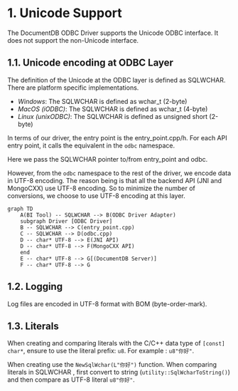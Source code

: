 ﻿# 1. Unicode Support

The DocumentDB ODBC Driver supports the Unicode ODBC interface. It does not support the non-Unicode interface.

## 1.1. Unicode encoding at ODBC Layer

The definition of the Unicode at the ODBC layer is defined as SQLWCHAR. There are platform specific implementations.

- *Windows*: The SQLWCHAR is defined as wchar_t (2-byte)
- *MacOS (iODBC)*: The SQLWCHAR is defined as wchar_t (4-byte)
- *Linux (unixODBC)*: The SQLWCHAR is defined as unsigned short (2-byte)

In terms of our driver, the entry point is the entry_point.cpp/h. For each API entry point, it calls the equivalent in the `odbc` namespace.

Here we pass the SQLWCHAR pointer to/from entry_point and odbc. 

However, from the `odbc` namespace to the rest of the driver, we encode data in UTF-8 encoding. The reason being is that all the backend API (JNI and MongoCXX) use UTF-8 encoding. So to minimize the number of conversions, we choose to use UTF-8 encoding at this layer.

```mermaid
graph TD
    A(BI Tool) -- SQLWCHAR --> B(ODBC Driver Adapter)
    subgraph Driver [ODBC Driver]
    B -- SQLWCHAR --> C(entry_point.cpp)
    C -- SQLWCHAR --> D(odbc.cpp)
    D -- char* UTF-8 --> E(JNI API)
    D -- char* UTF-8 --> F(MongoCXX API)
    end
    E -- char* UTF-8 --> G[(DocumentDB Server)]
    F -- char* UTF-8 --> G
```

## 1.2. Logging

Log files are encoded in UTF-8 format with BOM (byte-order-mark).

## 1.3. Literals

When creating and comparing literals with the C/C++ data type of `[const] char*`, ensure to use the literal prefix: `u8`. For example : `u8"你好"`.

When creating use the `NewSqlWchar(L"你好")` function. When comparing literals in SQLWCHAR , first convert to string (`utility::SqlWcharToString()`) and then compare as UTF-8 literal `u8"你好"`.
